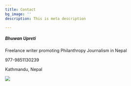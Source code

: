```yaml
---
title: Contact
bg_image: ''
description: This is meta description

---
```

##### **Bhuwan Upreti**

Freelance writer promoting Philanthropy Journalism in Nepal

977-9851130239

Kathmandu, Nepal

![](/images/fb_img_1653893079662.jpg)